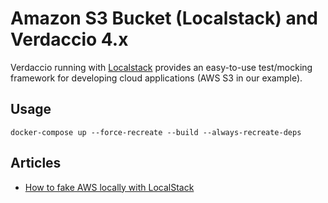 # Amazon S3 Bucket (Localstack) and Verdaccio 4.x

Verdaccio running with [Localstack](https://github.com/localstack/localstack) provides an easy-to-use test/mocking framework for developing cloud applications (AWS S3 in our example).

## Usage

```
docker-compose up --force-recreate --build --always-recreate-deps
```

## Articles

- [How to fake AWS locally with LocalStack](https://dev.to/goodidea/how-to-fake-aws-locally-with-localstack-27me)
